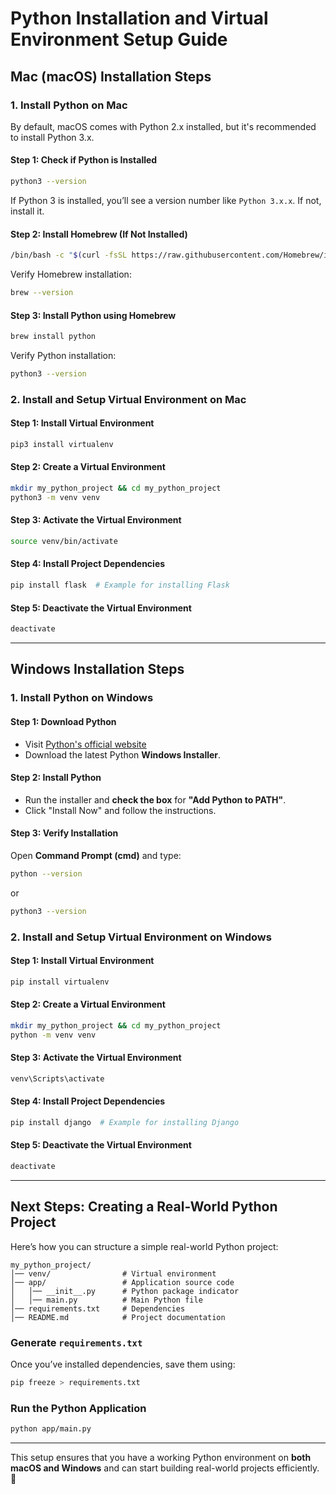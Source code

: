 # Python Installation and Virtual Environment Setup Guide

## Mac (macOS) Installation Steps

### 1. Install Python on Mac
By default, macOS comes with Python 2.x installed, but it's recommended to install Python 3.x.

#### Step 1: Check if Python is Installed
```sh
python3 --version
```
If Python 3 is installed, you’ll see a version number like `Python 3.x.x`. If not, install it.

#### Step 2: Install Homebrew (If Not Installed)
```sh
/bin/bash -c "$(curl -fsSL https://raw.githubusercontent.com/Homebrew/install/HEAD/install.sh)"
```
Verify Homebrew installation:
```sh
brew --version
```

#### Step 3: Install Python using Homebrew
```sh
brew install python
```
Verify Python installation:
```sh
python3 --version
```

### 2. Install and Setup Virtual Environment on Mac

#### Step 1: Install Virtual Environment
```sh
pip3 install virtualenv
```

#### Step 2: Create a Virtual Environment
```sh
mkdir my_python_project && cd my_python_project
python3 -m venv venv
```

#### Step 3: Activate the Virtual Environment
```sh
source venv/bin/activate
```

#### Step 4: Install Project Dependencies
```sh
pip install flask  # Example for installing Flask
```

#### Step 5: Deactivate the Virtual Environment
```sh
deactivate
```

---

## Windows Installation Steps

### 1. Install Python on Windows

#### Step 1: Download Python
- Visit [Python's official website](https://www.python.org/downloads/)
- Download the latest Python **Windows Installer**.

#### Step 2: Install Python
- Run the installer and **check the box** for **"Add Python to PATH"**.
- Click "Install Now" and follow the instructions.

#### Step 3: Verify Installation
Open **Command Prompt (cmd)** and type:
```sh
python --version
```
or
```sh
python3 --version
```

### 2. Install and Setup Virtual Environment on Windows

#### Step 1: Install Virtual Environment
```sh
pip install virtualenv
```

#### Step 2: Create a Virtual Environment
```sh
mkdir my_python_project && cd my_python_project
python -m venv venv
```

#### Step 3: Activate the Virtual Environment
```sh
venv\Scripts\activate
```

#### Step 4: Install Project Dependencies
```sh
pip install django  # Example for installing Django
```

#### Step 5: Deactivate the Virtual Environment
```sh
deactivate
```

---

## Next Steps: Creating a Real-World Python Project
Here’s how you can structure a simple real-world Python project:

```plaintext
my_python_project/
│── venv/                # Virtual environment
│── app/                 # Application source code
│   │── __init__.py      # Python package indicator
│   │── main.py          # Main Python file
│── requirements.txt     # Dependencies
│── README.md            # Project documentation
```

### Generate `requirements.txt`
Once you’ve installed dependencies, save them using:
```sh
pip freeze > requirements.txt
```

### Run the Python Application
```sh
python app/main.py
```

---

This setup ensures that you have a working Python environment on **both macOS and Windows** and can start building real-world projects efficiently. 🚀
